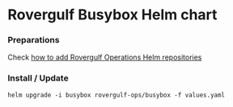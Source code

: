 # Rovergulf Busybox Helm chart

### Preparations
Check [how to add Rovergulf Operations Helm repositories](../../README.md)

### Install / Update

```shell
helm upgrade -i busybox rovergulf-ops/busybox -f values.yaml
```
